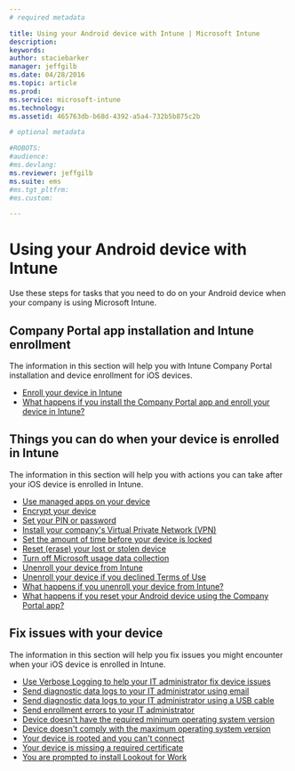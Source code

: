 ```yaml
---
# required metadata

title: Using your Android device with Intune | Microsoft Intune
description:
keywords:
author: staciebarker
manager: jeffgilb
ms.date: 04/28/2016
ms.topic: article
ms.prod:
ms.service: microsoft-intune
ms.technology:
ms.assetid: 465763db-b68d-4392-a5a4-732b5b875c2b

# optional metadata

#ROBOTS:
#audience:
#ms.devlang:
ms.reviewer: jeffgilb
ms.suite: ems
#ms.tgt_pltfrm:
#ms.custom:

---
```



# Using your Android device with Intune

Use these steps for tasks that you need to do on your Android device when your company is using Microsoft Intune.

## Company Portal app installation and Intune enrollment

The information in this section will help you with Intune Company Portal installation and device enrollment for iOS devices.

- [Enroll your device in Intune](enroll-your-device-in-Intune-android.md)</br>
- [What happens if you install the Company Portal app and enroll your device in Intune?](what-happens-if-you-install-the-company-portal-app-and-enroll-your-device-in-intune-android.md)

## Things you can do when your device is enrolled in Intune

The information in this section will help you with actions you can take after your iOS device is enrolled in Intune.

- [Use managed apps on your device](use-managed-apps-on-your-device-android.md)</br>
- [Encrypt your device](encrypt-your-device-android.md)</br>
- [Set your PIN or password](set-your-pin-or-password-android.md)</br>
- [Install your company's Virtual Private Network (VPN)](install-your-companys-virtual-private-network-VPN-android.md)</br>
- [Set the amount of time before your device is locked](set-the-amount-of-time-before-your-device-is-locked-android.md)</br>
- [Reset (erase) your lost or stolen device](reset-erase-your-lost-or-stolen-device-android.md)</br>
- [Turn off Microsoft usage data collection](turn-off-microsoft-usage-data-collection-android.md)</br>
- [Unenroll your device from Intune](unenroll-your-device-from-intune-android.md)</br>
- [Unenroll your device if you declined Terms of Use](unenroll-your-device-from-intune-if-you-declined-terms-of-use-android.md)</br>
- [What happens if you unenroll your device from Intune?](what-happens-if-you-unenroll-your-device-from-intune-android.md)</br>
- [What happens if you reset your Android device using the Company Portal app?](what-happens-if-you-reset-your-device-using-the-company-portal-android.md)

## Fix issues with your device

The information in this section will help you fix issues you might encounter when your iOS device is enrolled in Intune.

- [Use Verbose Logging to help your IT administrator fix device issues](use-verbose-logging-to-help-your-it-administrator-fix-device-issues-android.md)</br>
- [Send diagnostic data logs to your IT administrator using email](send-diagnostic-data-logs-to-your-it-administrator-using-email-android.md)</br>
- [Send diagnostic data logs to your IT administrator using a USB cable](send-diagnostic-data-logs-to-your-it-administrator-using-a-usb-cable-android.md)</br>
- [Send enrollment errors to your IT administrator](send-enrollment-errors-to-your-it-administrator-android.md)</br>
- [Device doesn't have the required minimum operating system version](device-doesnt-have-the-required-minimum-operating-system-version-android.md)</br>
- [Device doesn't comply with the maximum operating system version](device-doesnt-comply-with-maximum-operating-system-version-android.md)</br>
- [Your device is rooted and you can't connect](your-device-is-rooted-and-you-cant-connect-android.md)</br>
- [Your device is missing a required certificate](your-device-is-missing-a-required-certificate-android.md)</br>
- [You are prompted to install Lookout for Work](you-are-prompted-to-install-lookout-for-work.md)

